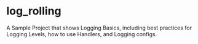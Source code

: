 # log_rolling

A Sample Project that shows Logging Basics, including best practices for Logging Levels, 
how to use Handlers, and Logging configs. 